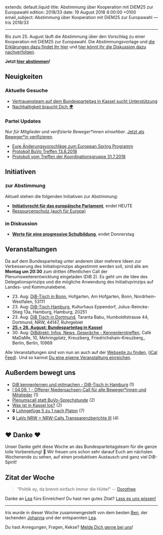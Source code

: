 extends: default.liquid
title: Abstimmung über Kooperation mit DiEM25 zur Europawahl
edition: 2018/33
date: 19 August 2018 4:00:00 +0100
email_subject: Abstimmung über Kooperation mit DiEM25 zur Europawahl — Iris 2018/33

---

Bis zum 25. August läuft die Abstimmung über den Vorschlag zu einer Kooperation mit DiEM25 zur Europawahl. Die Abstimmungsvorlage und [die Erklärungen dazu findet Ihr hier](https://marktplatz.dib.de/t/erklaerung-vorschlag-einer-kooperation-mit-diem25-zur-europawahl/24158) und [hier könnt Ihr die Diskussion dazu nachverfolgen](https://marktplatz.dib.de/t/diskussion-vorschlag-einer-kooperation-mit-diem25-zur-europawahl/24159).

**Jetzt [hier abstimmen](https://abstimmen.dib.de/plenumsentscheidung/201-kooperation-mit-diem25-bei-der-europawahl-2019)!**

## Neuigkeiten

### Aktuelle Gesuche

 - [Vertrauensteam auf dem Bundesparteitag in Kassel sucht Unterstützung](https://marktplatz.dib.de/t/vertrauensteam-auf-dem-bundesparteitag-in-kassel-sucht-unterstuetzung/24194)
 - [Nachhaltigkeit braucht Dich :earth_africa:](https://marktplatz.dib.de/t/nachhaltigkeit-braucht-dich/24112)

### Partei Updates

_Nur für Mitglieder und verifizierte Beweger\*innen einsehbar_. [Jetzt als Beweger\*in verifizieren](https://dib.de/bewegerin-werden/).

 - [Eure Änderungsvorschläge zum European Spring Programm](https://marktplatz.dib.de/t/eure-aenderungsvorschlaege-zum-european-spring-programm/24193)
 - [Protokoll BuVo Treffen 13.8.2018](https://marktplatz.dib.de/t/protokoll-buvo-treffen-13-8-2018/24182)
 - [Protokoll vom Treffen der Koordinationsgruppe 31.7.2018](https://marktplatz.dib.de/t/protokoll-vom-treffen-der-koordinationsgruppe-31-7-2018/23910)

## Initiativen

### zur Abstimmung
Aktuell stehen die folgenden Initiativen zur Abstimmung:

 - **[Initiativrecht für das europäische Parlament](https://abstimmen.dib.de/initiative/193-initiativrecht-fur-das-europaische-parlament)**, endet HEUTE
 - [Ressourcenschutz (auch für Europa)](https://abstimmen.dib.de/initiative/162-ressourcenschutz-auch-fur-europa)

### in Diskussion
 - **[Werte für eine progressive Schulbildung](https://abstimmen.dib.de/initiative/197-werte-fur-eine-progressive-schulbildung)**, endet Donnerstag


## Veranstaltungen

Da auf dem Bundesparteitag unter anderem über mehrere Ideen zur Verbesserung des Initiativprinzips abgestimmt werden soll, sind alle am **Montag um 20:30** zum dritten öffentlichen Call der Plenumsweiterentwicklung eingeladen (DiB 2). Es geht um die Idee des Delegationsprinzips und die mögliche Anwendung des Initiativprinzips auf Landes- und Kommunalebene.
 - 23.&nbsp;Aug: [DiB-Tisch in Bonn](https://dib.de/veranstaltungen/dib-tisch-in-bonn/), Hofgarten, Am Hofgarten, Bonn, Nordrhein-Westfalen, 53111
 - 23.&nbsp;Aug: [DiB-Tisch Hamburg](https://dib.de/veranstaltungen/dib-tisch-hamburg/), Kulturhaus Eppendorf, Julius-Reincke-Stieg 13a, Hamburg, Hamburg, 20251
 - 23.&nbsp;Aug: [DiB Tisch in Dortmund](https://dib.de/veranstaltungen/dib-tisch-in-dortmund-13/), Taranta Babu, Humboldtstrasse 44, Dortmund, NRW, 44147, Ruhrgebiet
 - **[25.+ 26. August: Bundesparteitag in Kassel](https://marktplatz.dib.de/t/planung-bundesparteitag-2018-2019-save-the-date-25-26-august-2018/19588)**
 - 30.&nbsp;Aug: [DiBdirekt: Infos, News, Gespräche - Kennenlerntreffen](https://dib.de/veranstaltungen/dibdirekt-infos-news-gespraeche-kennenlerntreffen/), Café MaDaMe, 10, Mehringplatz, Kreuzberg, Friedrichshain-Kreuzberg,, Berlin, Berlin, 10969
 

Alle Veranstaltungen sind von nun an auch auf der [Webseite zu finden](https://dib.de/veranstaltungen/), ([iCal Feed](https://dib.de/?ical=1)). Und so kannst [Du eine eigene Veranstaltung einreichen](https://marktplatz.dib.de/t/eine-veranstaltung-auf-der-webseite-einreichen/21379).


## Außerdem bewegt uns

 - [DiB kennenlernen und mitmachen - DiB-Tisch in Hamburg](https://marktplatz.dib.de/t/dib-kennenlernen-und-mitmachen-dib-tisch-in-hamburg/24168) (1)
 - [! 04.09. ! - Offener Niedersachsen-Call für alle Beweger*innen und Mitglieder](https://marktplatz.dib.de/t/04-09-offener-niedersachsen-call-fuer-alle-beweger-innen-und-mitglieder/24148) (1)
 - [Plenumscall statt BuVo-Sprechstunde](https://marktplatz.dib.de/t/plenumscall-statt-buvo-sprechstunde/24165) (2)
 - [Was ist in Kassel los?](https://marktplatz.dib.de/t/was-ist-in-kassel-los/24122) (2)
 - 🔒 [Lohngefüge 5 zu 1 nach Platon](https://marktplatz.dib.de/t/lohngefuege-5-zu-1-nach-platon/24146) (7)
 - 🔒 [LaVo NRW + NRW-Calls Transparenzberichte III](https://marktplatz.dib.de/t/lavo-nrw-nrw-calls-transparenzberichte-iii/24232) (4)

## ❤️ Danke ❤️
Unser Danke geht diese Woche an das Bundesparteitagsteam für die ganze tolle Vorbereitung! :rocket: Wir freuen uns schon sehr darauf Euch am nächsten Wochenende zu sehen, auf einen produktiven Austausch und ganz viel DiB-Spirit!

## Zitat der Woche
> "Politik ey, da brennt einfach immer die Hütte!"
> -- [Dorothee](https://marktplatz.dib.de/u/dorothee/summary)

Danke an [Lea](https://marktplatz.dib.de/u/leia/summary) fürs Einreichen! Du hast nen gutes Zitat? [Lass es uns wissen!](https://marktplatz.dib.de/t/lustige-dib-zitate/10175)


---

Iris wurde in dieser Woche zusammengestellt von dem besten [Ben](https://marktplatz.dib.de/u/Ben/), der lachenden [Johanna](https://marktplatz.dib.de/u/Johanna/) und der entspannten [Lea](https://marktplatz.dib.de/u/Leia/).

Du hast Anregungen, Fragen, Kekse? [Melde Dich gerne bei uns](https://marktplatz.dib.de/t/neu-iris-die-woechtliche-zusammenfasssung-zum-sonntagsbrunch/10990)!

